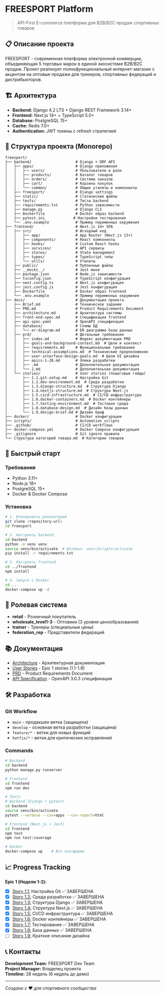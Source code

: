 # FREESPORT Platform

> API-First E-commerce платформа для B2B/B2C продаж спортивных товаров

## 📋 Описание проекта

FREESPORT - современная платформа электронной коммерции, объединяющая 5 торговых марок в единой экосистеме B2B/B2C продаж. Проект реализует полнофункциональный интернет-магазин с акцентом на оптовые продажи для тренеров, спортивных федераций и дистрибьюторов.

## 🏗️ Архитектура

- **Backend:** Django 4.2 LTS + Django REST Framework 3.14+
- **Frontend:** Next.js 14+ + TypeScript 5.0+
- **Database:** PostgreSQL 15+
- **Cache:** Redis 7.0+
- **Authentication:** JWT токены с refresh стратегией

## 📁 Структура проекта (Monorepo)

```
freesport/
├── backend/                    # Django + DRF API
│   ├── apps/                   # Django приложения
│   │   ├── users/              # Пользователи и роли
│   │   ├── products/           # Каталог товаров
│   │   ├── orders/             # Система заказов
│   │   ├── cart/               # Корзина покупок
│   │   └── common/             # Общие утилиты и компоненты
│   ├── freesport/              # Django settings
│   ├── static/                 # Статические файлы
│   ├── tests/                  # Тесты backend
│   ├── requirements.txt        # Python зависимости
│   ├── manage.py               # Django CLI
│   ├── Dockerfile              # Docker образ backend
│   ├── pytest.ini             # Настройки тестирования
│   └── .env.example            # Пример переменных окружения
├── frontend/                   # Next.js 14+ SPA
│   ├── src/                    # Исходный код
│   │   ├── app/                # App Router (Next.js 13+)
│   │   ├── components/         # React компоненты
│   │   ├── hooks/              # Custom React hooks
│   │   ├── services/           # API сервисы
│   │   ├── stores/             # State management
│   │   ├── types/              # TypeScript типы
│   │   └── utils/              # Утилиты
│   ├── public/                 # Публичные файлы
│   ├── __mocks__/              # Jest моки
│   ├── package.json            # Node.js зависимости
│   ├── tsconfig.json           # TypeScript конфигурация
│   ├── next.config.ts          # Next.js конфигурация
│   ├── jest.config.js          # Jest конфигурация
│   ├── Dockerfile              # Docker образ frontend
│   └── .env.example            # Пример переменных окружения
├── docs/                       # Документация проекта
│   ├── Brief.md                # Техническое задание
│   ├── PRD.md                  # Product Requirements Document
│   ├── architecture.md         # Архитектура системы
│   ├── front-end-spec.md       # Спецификация frontend
│   ├── api-spec.yaml           # OpenAPI спецификация
│   ├── database/               # Схемы БД
│   │   └── er-diagram.md       # ER диаграмма базы данных
│   ├── prd/                    # Детальные требования
│   │   ├── index.md            # Индекс документации PRD
│   │   ├── goals-and-background-context.md  # Цели и контекст
│   │   ├── requirements.md     # Функциональные требования
│   │   ├── technical-assumptions.md  # Технические предположения
│   │   ├── user-interface-design-goals.md  # Цели UI дизайна
│   │   ├── epics-1-28.md       # Эпики разработки
│   │   ├── .md                 # Дополнительная документация
│   │   └── 2.md                # Дополнительная документация
│   └── stories/                # User stories (пошаговые гайды)
│       ├── 1.1.git-setup.md    # Настройка Git
│       ├── 1.2.dev-environment.md  # Среда разработки
│       ├── 1.3.django-structure.md  # Структура Django
│       ├── 1.4.nextjs-structure.md  # Структура Next.js
│       ├── 1.5.cicd-infrastructure.md  # CI/CD инфраструктура
│       ├── 1.6.docker-containers.md  # Docker контейнеры
│       ├── 1.7.testing-environment.md  # Тестовая среда
│       ├── 1.8.database-design.md  # Дизайн базы данных
│       └── 1.9.design-brief.md # Дизайн бриф
├── docker/                     # Docker конфигурации
├── scripts/                    # Automation scripts
├── .github/                    # CI/CD workflows
├── docker-compose.yml          # Docker Compose конфигурация
├── .gitignore                  # Git ignore правила
└── Структура категорий товара.md  # Категории товаров
```

## 🚀 Быстрый старт

### Требования

- Python 3.11+
- Node.js 18+
- PostgreSQL 15+
- Docker & Docker Compose

### Установка

```bash
# 1. Клонировать репозиторий
git clone <repository-url>
cd freesport

# 2. Настроить backend
cd backend
python -m venv venv
source venv/bin/activate  # Windows: venv\Scripts\activate
pip install -r requirements.txt

# 3. Настроить frontend
cd ../frontend
npm install

# 4. Запуск с Docker
cd ..
docker-compose up -d
```

## 🔐 Ролевая система

- **retail** - Розничный покупатель
- **wholesale_level1-3** - Оптовики (3 уровня ценообразования)
- **trainer** - Тренеры (специальные цены)
- **federation_rep** - Представители федераций

## 📚 Документация

- [Architecture](docs/architecture.md) - Архитектурная документация
- [User Stories](docs/stories/) - Epic 1 stories (1.1-1.9)
- [PRD](docs/PRD.md) - Product Requirements Document
- [API Specification](docs/api-spec.yaml) - OpenAPI 3.0.3 спецификация

## 🛠️ Разработка

### Git Workflow

- `main` - продакшен ветка (защищена)
- `develop` - основная ветка разработки (защищена)
- `feature/*` - ветки для новых функций
- `hotfix/*` - ветки для критических исправлений

### Commands

```bash
# Backend
cd backend
python manage.py runserver

# Frontend  
cd frontend
npm run dev

# Tests
# Backend (Django + pytest)
cd backend
source venv/bin/activate
pytest --verbose --cov=apps --cov-report=html

# Frontend (Next.js + Jest)
cd frontend
npm test
npm run test:coverage

# Docker
docker-compose up    # Вся платформа
```

## 📈 Progress Tracking

**Epic 1 (Недели 1-2):**
- [x] [Story 1.1:](docs/stories/1.1.git-setup.md) Настройка Git ✅ ЗАВЕРШЕНА
- [x] [Story 1.2:](docs/stories/1.2.dev-environment.md) Среда разработки ✅ ЗАВЕРШЕНА
- [x] [Story 1.3:](docs/stories/1.3.django-structure.md) Структура Django ✅ ЗАВЕРШЕНА
- [x] [Story 1.4:](docs/stories/1.4.nextjs-structure.md) Структура Next.js ✅ ЗАВЕРШЕНА
- [x] [Story 1.5:](docs/stories/1.5.cicd-infrastructure.md) CI/CD инфраструктура ✅ ЗАВЕРШЕНА
- [x] [Story 1.6:](docs/stories/1.6.docker-containers.md) Docker контейнеры ✅ ЗАВЕРШЕНА
- [x] [Story 1.7:](docs/stories/1.7.testing-environment.md) Тестирование ✅ ЗАВЕРШЕНА
- [x] [Story 1.8:](docs/stories/1.8.database-design.md) База данных ✅ ЗАВЕРШЕНА
- [ ] [Story 1.9:](docs/stories/1.9.design-brief.md) Краткое описание дизайна

## 📞 Контакты

**Development Team:** FREESPORT Dev Team  
**Project Manager:** Владелец проекта  
**Timeline:** 28 недель (6 недель до демо)

---

*Создано с ❤️ для спортивного сообщества*